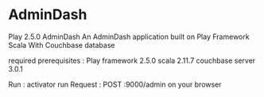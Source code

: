 # AdminDash
Play 2.5.0 AdminDash 
An AdminDash application built on Play Framework Scala With Couchbase database 

required prerequisites :
Play framework 2.5.0
scala 2.11.7
couchbase server 3.0.1

Run : 
activator run
Request : POST 
<hostname>:9000/admin on your browser




